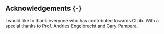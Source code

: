 ## Acknowledgements {-}

I would like to thank everyone who has contributed towards CILib. 
With a special thanks to Prof. Andries Engelbrecht and Gary Pamparà.

